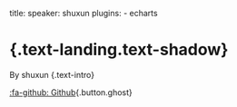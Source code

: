 title: 
speaker: shuxun
plugins:
    - echarts

<slide class="bg-black-blue aligncenter" image="https://source.unsplash.com/C1HhAQrbykQ/ .dark">

#  {.text-landing.text-shadow}

By shuxun {.text-intro}

[:fa-github: Github](https://github.com/ksky521/nodeppt){.button.ghost}